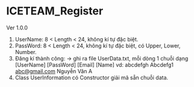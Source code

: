 # ICETEAM_Register

Ver 1.0.0
1. UserName: 8 < Length < 24, không kí tự đặc biệt.
2. PassWord: 8 < Length < 24, không kí tự đặc biệt, có Upper, Lower, Number.
3. Đăng kí thành công: -> ghi ra file UserData.txt, mỗi dòng 1 chuỗi dạng [UserName] [PassWord] [Email] [Name] vd: abcdefgh Abcdefg1 abc@gmail.com Nguyễn Văn A
4. Class UserInformation có Constructor giải mã sẵn chuỗi data.
